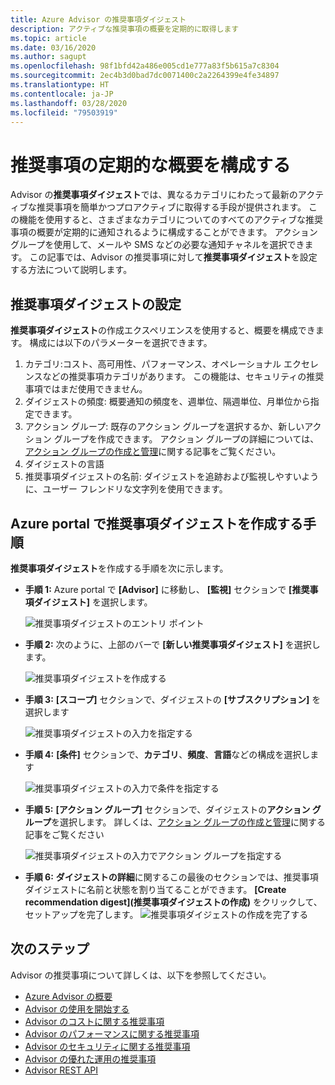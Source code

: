 ```yaml
---
title: Azure Advisor の推奨事項ダイジェスト
description: アクティブな推奨事項の概要を定期的に取得します
ms.topic: article
ms.date: 03/16/2020
ms.author: sagupt
ms.openlocfilehash: 98f1bfd42a486e005cd1e777a83f5b615a7c8304
ms.sourcegitcommit: 2ec4b3d0bad7dc0071400c2a2264399e4fe34897
ms.translationtype: HT
ms.contentlocale: ja-JP
ms.lasthandoff: 03/28/2020
ms.locfileid: "79503919"
---
```

# <a name="configure-periodic-summary-for-recommendations"></a>推奨事項の定期的な概要を構成する

Advisor の**推奨事項ダイジェスト**では、異なるカテゴリにわたって最新のアクティブな推奨事項を簡単かつプロアクティブに取得する手段が提供されます。 この機能を使用すると、さまざまなカテゴリについてのすべてのアクティブな推奨事項の概要が定期的に通知されるように構成することができます。 アクション グループを使用して、メールや SMS などの必要な通知チャネルを選択できます。 この記事では、Advisor の推奨事項に対して**推奨事項ダイジェスト**を設定する方法について説明します。


## <a name="setting-up-your-recommendation-digest"></a>推奨事項ダイジェストの設定 

**推奨事項ダイジェスト**の作成エクスペリエンスを使用すると、概要を構成できます。 構成には以下のパラメーターを選択できます。
1. カテゴリ:コスト、高可用性、パフォーマンス、オペレーショナル エクセレンスなどの推奨事項カテゴリがあります。 この機能は、セキュリティの推奨事項ではまだ使用できません。
2. ダイジェストの頻度: 概要通知の頻度を、週単位、隔週単位、月単位から指定できます。
3. アクション グループ: 既存のアクション グループを選択するか、新しいアクション グループを作成できます。 アクション グループの詳細については、[アクション グループの作成と管理](https://docs.microsoft.com/azure/azure-monitor/platform/action-groups)に関する記事をご覧ください。
4. ダイジェストの言語
5. 推奨事項ダイジェストの名前: ダイジェストを追跡および監視しやすいように、ユーザー フレンドリな文字列を使用できます。

## <a name="steps-to-create-recommendation-digest-in-azure-portal"></a>Azure portal で推奨事項ダイジェストを作成する手順

**推奨事項ダイジェスト**を作成する手順を次に示します。
* **手順 1:** Azure portal で **[Advisor]** に移動し、 **[監視]** セクションで **[推奨事項ダイジェスト]** を選択します。 

   ![推奨事項ダイジェストのエントリ ポイント](./media/digest-0.png)

* **手順 2:** 次のように、上部のバーで **[新しい推奨事項ダイジェスト]** を選択します。

   ![推奨事項ダイジェストを作成する](./media/digest-5.png)

* **手順 3:** **[スコープ]** セクションで、ダイジェストの **[サブスクリプション]** を選択します

   ![推奨事項ダイジェストの入力を指定する](./media/digest-1.png)

* **手順 4:** **[条件]** セクションで、**カテゴリ**、**頻度**、**言語**などの構成を選択します

   ![推奨事項ダイジェストの入力で条件を指定する](./media/digest-2.png)

* **手順 5:** **[アクション グループ]** セクションで、ダイジェストの**アクション グループ**を選択します。 詳しくは、[アクション グループの作成と管理](https://docs.microsoft.com/azure/azure-monitor/platform/action-groups)に関する記事をご覧ください

   ![推奨事項ダイジェストの入力でアクション グループを指定する](./media/digest-3.png)

* **手順 6:** **ダイジェストの詳細**に関するこの最後のセクションでは、推奨事項ダイジェストに名前と状態を割り当てることができます。 **[Create recommendation digest]\(推奨事項ダイジェストの作成\)** をクリックして、セットアップを完了します。
   ![推奨事項ダイジェストの作成を完了する](./media/digest-4.png)

## <a name="next-steps"></a>次のステップ

Advisor の推奨事項について詳しくは、以下を参照してください。
* [Azure Advisor の概要](advisor-overview.md)
* [Advisor の使用を開始する](advisor-get-started.md)
* [Advisor のコストに関する推奨事項](advisor-cost-recommendations.md)
* [Advisor のパフォーマンスに関する推奨事項](advisor-performance-recommendations.md)
* [Advisor のセキュリティに関する推奨事項](advisor-security-recommendations.md)
* [Advisor の優れた運用の推奨事項](advisor-operational-excellence-recommendations.md)
* [Advisor REST API](https://docs.microsoft.com/rest/api/advisor/)
